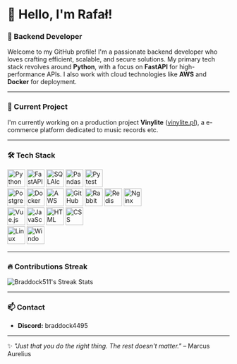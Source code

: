 # 👋 Hello, I'm Rafał!

### 🚀 Backend Developer

Welcome to my GitHub profile! I'm a passionate backend developer who loves crafting efficient, scalable, and secure solutions. My primary tech stack revolves around **Python**, with a focus on **FastAPI** for high-performance APIs. I also work with cloud technologies like **AWS** and **Docker** for deployment.

---

### 🌟 Current Project
I'm currently working on a production project **Vinylite** ([vinylite.pl](https://vinylite.pl)), a e-commerce platform dedicated to music records etc.

---

### 🛠️ Tech Stack
<div>
  <!-- Core Technologies -->
  <img src="https://cdn.jsdelivr.net/gh/devicons/devicon/icons/python/python-original.svg" height="40" alt="Python" />  
  <img src="https://cdn.jsdelivr.net/gh/devicons/devicon/icons/fastapi/fastapi-plain.svg" height="40" alt="FastAPI" />
  <img src="https://cdn.jsdelivr.net/gh/devicons/devicon/icons/sqlalchemy/sqlalchemy-original.svg" height="40" alt="SQLAlchemy" />
  <img src="https://cdn.jsdelivr.net/gh/devicons/devicon/icons/pandas/pandas-original.svg" height="40" alt="Pandas" />
  <img src="https://cdn.jsdelivr.net/gh/devicons/devicon/icons/pytest/pytest-original.svg" height="40" alt="Pytest" />
  <br>

  <!-- DevOps -->
  <img src="https://cdn.jsdelivr.net/gh/devicons/devicon/icons/postgresql/postgresql-original.svg" height="40" alt="PostgreSQL" />
  <img src="https://cdn.jsdelivr.net/gh/devicons/devicon/icons/docker/docker-original.svg" height="40" alt="Docker" />
  <img src="https://cdn.jsdelivr.net/gh/devicons/devicon/icons/amazonwebservices/amazonwebservices-original-wordmark.svg" height="40" alt="AWS" />
  <img src="https://cdn.jsdelivr.net/gh/devicons/devicon/icons/github/github-original.svg" height="40" alt="GitHub Actions" />
  <img src="https://cdn.jsdelivr.net/gh/devicons/devicon/icons/rabbitmq/rabbitmq-original.svg" height="40" alt="RabbitMQ" />
  <img src="https://cdn.jsdelivr.net/gh/devicons/devicon/icons/redis/redis-original.svg" height="40" alt="Redis" />
  <img src="https://cdn.jsdelivr.net/gh/devicons/devicon/icons/nginx/nginx-original.svg" height="40" alt="Nginx" />
  <br>
  
  <!-- Web Development -->
  <img src="https://cdn.jsdelivr.net/gh/devicons/devicon/icons/vuejs/vuejs-original.svg" height="40" alt="Vue.js" />
  <img src="https://cdn.jsdelivr.net/gh/devicons/devicon/icons/javascript/javascript-original.svg" height="40" alt="JavaScript" />
  <img src="https://cdn.jsdelivr.net/gh/devicons/devicon/icons/html5/html5-original.svg" height="40" alt="HTML" />
  <img src="https://cdn.jsdelivr.net/gh/devicons/devicon/icons/css3/css3-original.svg" height="40" alt="CSS" />
  <br>
  
  <!-- OS -->
  <img src="https://cdn.jsdelivr.net/gh/devicons/devicon/icons/linux/linux-original.svg" height="40" alt="Linux" />
  <img src="https://cdn.jsdelivr.net/gh/devicons/devicon/icons/windows8/windows8-original.svg" height="40" alt="Windows" />
</div>

---

### 🔥 Contributions Streak
![Braddock511's Streak Stats](https://streak-stats.demolab.com/?user=Braddock511&theme=radical&hide_border=true&count_private=true)

---

### 📫 Contact
- **Discord:** braddock4495

---

✨ _"Just that you do the right thing. The rest doesn't matter."_ – Marcus Aurelius
